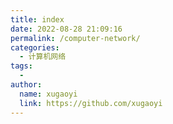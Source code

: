```yaml
---
title: index
date: 2022-08-28 21:09:16
permalink: /computer-network/
categories:
  - 计算机网络
tags:
  - 
author: 
  name: xugaoyi
  link: https://github.com/xugaoyi
---
```

